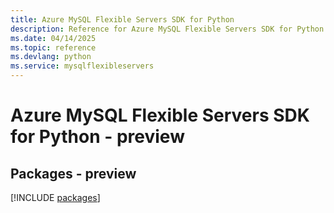 ```yaml
---
title: Azure MySQL Flexible Servers SDK for Python
description: Reference for Azure MySQL Flexible Servers SDK for Python
ms.date: 04/14/2025
ms.topic: reference
ms.devlang: python
ms.service: mysqlflexibleservers
---
```

# Azure MySQL Flexible Servers SDK for Python - preview
## Packages - preview
[!INCLUDE [packages](mysql-flexible-servers-index.md)]